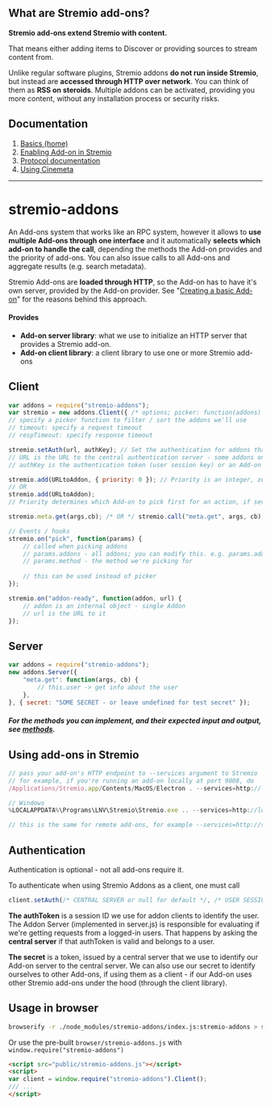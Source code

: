 
## What are Stremio add-ons?

**Stremio add-ons extend Stremio with content.**

That means either adding items to Discover or providing sources to stream content from.

Unlike regular software plugins, Stremio addons **do not run inside Stremio**, but instead are **accessed through HTTP over network**. You can think of them as **RSS on steroids**. Multiple addons can be activated, providing you more content, without any installation process or security risks.


## Documentation
1. [Basics (home)](documentation/home.md)
2. [Enabling Add-on in Stremio](documentation/enabling-addon.md)
3. [Protocol documentation](documentation/methods.md)
4. [Using Cinemeta](documentation/using-cinemeta.md)


-----------------

# stremio-addons
An Add-ons system that works like an RPC system, however it allows to **use multiple Add-ons through one interface** and it automatically **selects which add-on to handle the call**, depending the methods the Add-on provides and the priority of add-ons. You can also issue calls to all Add-ons and aggregate results (e.g. search metadata).

Stremio Add-ons are **loaded through HTTP**, so the Add-on has to have it's own server, provided by the Add-on provider. See "[Creating a basic Add-on](documentation/basic-addon.md)" for the reasons behind this approach.


#### Provides

* **Add-on server library**: what we use to initialize an HTTP server that provides a Stremio add-on.
* **Add-on client library**: a client library to use one or more Stremio add-ons

## Client
```javascript
var addons = require("stremio-addons");
var stremio = new addons.Client({ /* options; picker: function(addons) { return addons } */ });
// specify a picker function to filter / sort the addons we'll use
// timeout: specify a request timeout
// respTimeout: specify response timeout

stremio.setAuth(url, authKey); // Set the authentication for addons that require auth
// URL is the URL to the central authentication server - some addons only permit certain servers
// authKey is the authentication token (user session key) or an Add-on secret if we're authenticating from an Add-on Server

stremio.add(URLtoAddon, { priority: 0 }); // Priority is an integer, zero is the highest priority
// OR
stremio.add(URLtoAddon);
// Priority determines which Add-on to pick first for an action, if several addons provide the same thing (e.g. streaming movies)

stremio.meta.get(args,cb); /* OR */ stremio.call("meta.get", args, cb);

// Events / hooks
stremio.on("pick", function(params) { 
	// called when picking addons
	// params.addons - all addons; you can modify this. e.g. params.addons = params.addons.filter(...)
	// params.method - the method we're picking for
	
	// this can be used instead of picker
});

stremio.on("addon-ready", function(addon, url) {
	// addon is an internal object - single Addon
	// url is the URL to it
});
```


## Server
```javascript
var addons = require("stremio-addons");
new addons.Server({
	"meta.get": function(args, cb) {
		// this.user -> get info about the user
	},
}, { secret: "SOME SECRET - or leave undefined for test secret" });
```
##### For the methods you can implement, and their expected input and output, see [methods](documentation/methods.md).


## Using add-ons in Stremio
```javascript
// pass your add-on's HTTP endpoint to --services argument to Stremio
// for example, if you're running an add-on locally at port 9008, do
/Applications/Stremio.app/Contents/MacOS/Electron . --services=http://localhost:9008

// Windows
%LOCALAPPDATA%\Programs\LNV\Stremio\Stremio.exe .. --services=http://localhost:9008

// this is the same for remote add-ons, for example --services=http://stremio-guidebox.herokuapp.com
```

## Authentication

Authentication is optional - not all add-ons require it.

To authenticate when using Stremio Addons as a client, one must call
```javascript
client.setAuth(/* CENTRAL SERVER or null for default */, /* USER SESSION TOKEN (authToken) OR ADDON SECRET */);
```

**The authToken** is a session ID we use for addon clients to identify the user. The Addon Server (implemented in server.js) is responsible for evaluating if we're getting requests from a logged-in users. That happens by asking the **central server** if that authToken is valid and belongs to a user. 

**The secret** is a token, issued by a central server that we use to identify our Add-on server to the central server. We can also use our secret to identify ourselves to other Add-ons, if using them as a client - if our Add-on uses other Stremio add-ons under the hood (through the client library).

## Usage in browser 
```sh
browserify -r ./node_modules/stremio-addons/index.js:stremio-addons > stremio-addons.js
```
Or use the pre-built ``browser/stremio-addons.js`` with ``window.require("stremio-addons")``
```html
<script src="public/stremio-addons.js"></script>
<script>
var client = window.require("stremio-addons").Client();
/// ...
</script>
```


